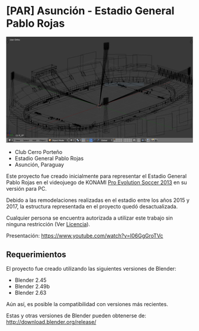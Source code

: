 # [PAR] Asunción - Estadio General Pablo Rojas
![general_pablo_rojas.blend](/logo.png)
- Club Cerro Porteño
- Estadio General Pablo Rojas
- Asunción, Paraguay

Este proyecto fue creado inicialmente para representar el Estadio General Pablo Rojas en el videojuego de KONAMI [Pro Evolution Soccer 2013](https://www.konami.com/games/ca/en/products/pes2013/) en su versión para PC.

Debido a las remodelaciones realizadas en el estadio entre los años 2015 y 2017, la estructura representada en el proyecto quedó desactualizada.

Cualquier persona se encuentra autorizada a utilizar este trabajo sin ninguna restricción (Ver [Licencia](/LICENSE)).

Presentación: https://www.youtube.com/watch?v=I06GgGroTVc

## Requerimientos
El proyecto fue creado utilizando las siguientes versiones de Blender:

- Blender 2.45
- Blender 2.49b
- Blender 2.63

Aún así, es posible la compatibilidad con versiones más recientes.

Estas y otras versiones de Blender pueden obtenerse de: http://download.blender.org/release/
